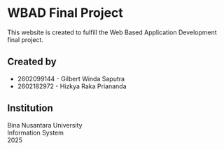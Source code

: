 # WBAD Final Project

This website is created to fulfill the Web Based Application Development final project.

## Created by
- 2602099144 - Gilbert Winda Saputra
- 2602182972 - Hizkya Raka Priananda

## Institution
Bina Nusantara University  
Information System  
2025
